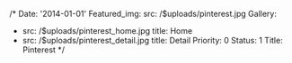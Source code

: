 /*
Date: '2014-01-01'
Featured_img: 
  src: /$uploads/pinterest.jpg
Gallery:
- src: /$uploads/pinterest_home.jpg
  title: Home
- src: /$uploads/pinterest_detail.jpg
  title: Detail
Priority: 0
Status: 1
Title: Pinterest
*/
